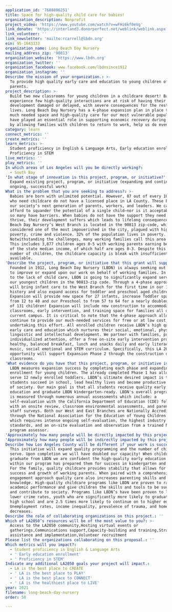 ```yaml
---
application_id: '7688806251'
title: Space for high-quality child care for babies!
organization_description: Nonprofit
project_video: 'https://www.youtube.com/watch?v=wFHi6kf0eVg'
link_donate: 'https://interland3.donorperfect.net/weblink/weblink.aspx?name=E29067&id=1'
link_volunteer: ''
link_newsletter: 'mailto:rcarrell@lbdn.org'
ein: 95-1643333
organization_name: Long Beach Day Nursery
mailing_address_zip: '90813'
organization_website: 'https://www.lbdn.org'
organization_twitter: ''
organization_facebook: www.facebook.com/lbdnsince1912
organization_instagram: ''
Describe the mission of your organization.: >-
  To provide high quality early care and education to young children of working
  parents.
project_description: >-
  Build two new classrooms for young children in a childcare desert! Babies who
  experience few high-quality interactions are at risk of having their brain
  development damaged or delayed, with severe consequences for the rest of their
  lives. Long Beach Day Nursery has a 4-phase expansion plan in place to provide
  much needed space and high-quality care for our most vulnerable population. We
  have played an essential role in supporting economic recovery during Covid-19
  by allowing families with children to return to work, help us do even more!
category: learn
connect_metrics: ''
create_metrics: ''
learn_metrics: >-
  Student proficiency in English & Language Arts, Early education enrollment,
  Proficiency in STEM
live_metrics: ''
play_metrics: ''
In which areas of Los Angeles will you be directly working?:
  - South Bay
'In what stage of innovation is this project, program, or initiative?': >-
  Expand existing project, program, or initiative (expanding and continuing
  ongoing, successful work)
What is the problem that you are seeking to address?: >-
  Babies are born with unlimited potential. However, 87 out of every 100 babies
  who need childcare do not have a licensed place in LA County. These babies are
  our society’s next generation of parents, workers, and leaders. We can’t
  afford to squander the potential of a single child—nor is it acceptable that
  so many have barriers. When babies do not have the support they need to
  thrive, their development suffers which leads to lifelong consequences. Long
  Beach Day Nursery’s West Branch is located in the 90813 zip-code, which is
  considered one of the most impoverished in the city, plagued with high
  poverty, crime and violence. 32% of the population lives in poverty.
  Notwithstanding the challenges, many working families call this area home.
  This includes 3,877 children ages 0-5 with working parents earning below 70%
  of the state median income, of which half are ages 0-3. Despite this high
  number of children, the childcare capacity is bleak with insufficient space
  available.
'Describe the project, program, or initiative that this grant will support to address the problem identified.': >-
  Founded in 1912, Long Beach Day Nursery (LBDN) is always seeking out new ways
  to improve or expand upon our work on behalf of working families. In response
  to the lack of child care, LBDN is going to significantly expand services to
  our youngest children in the 90813-zip code. Through a 4-phase approach we
  will bring infant care to the West Branch for the first time in our 108-year
  history and also expand access for toddler and preschool aged children.
  Expansion will provide new space for 27 infants, increase Toddler spaces to
  from 12 to 40 and our Preschool to from 57 to 64 for a nearly doubled capacity
  of 131 children! Expansion will include new construction to accommodate 3 new
  classrooms, early intervention, and training space for families all on our
  current campus. It is critical to note that the 4-phase approach allows us to
  continue to provide our much-needed services for free or at low cost, while
  undertaking this effort. All enrolled children receive LBDN’s high quality
  early care and education which nurtures their social, emotional, physical,
  linguistic and intellectual development. We partner with families, provide
  individualized attention, offer a free on-site early intervention program,
  healthy, balanced breakfast, lunch and snacks daily and early literacy, art,
  music, social emotional and STEM curriculum. Specifically, this LA 2050 2021
  opportunity will support Expansion Phase 2 through the construction of 2 new
  classrooms.
'What evidence do you have that this project, program, or initiative is or will be successful, and how will you define and measure success?': >-
  LBDN measures expansion success by completing each phase and expanding
  enrollment for young children. The already completed Phase 1 has allowed us to
  serve 12 newly enrolled toddlers. LBDN’s ultimate desired impact is that
  students succeed in school, lead healthy lives and become productive members
  of society. Our main goal is that all students receive quality early care and
  education and graduate LBDN kindergarten-ready. LBDN's overall program quality
  is measured through numerous annual assessments which include: a
  self-evaluation with the California Department of Education (CDE) followed
  with an onsite review, classroom environmental assessments, and parent and
  staff surveys. Both our West and East Branches are Nationally Accredited
  through the National Association for the Education of Young Children (NAEYC)
  which requires intense ongoing self-evaluation, the highest industry
  standards, and an on-site evaluation and observation from a trained NAEYC
  program assessor.
'Approximately how many people will be directly impacted by this project, program, or initiative?': '300'
'Approximately how many people will be indirectly impacted by this project, program, or initiative?': '30000'
Describe how Los Angeles County will be different if your work is successful.: >-
  This initiative will expand quality programming and the number of children we
  serve. Upon completion we will have doubled our capacity! When children
  graduate from LBDN we are confident the high-quality early education received
  within our program has prepared them for success in kindergarten and beyond.
  For the family, quality childcare provides stability that allows for economic
  success and growth of working parents. When paired with a comprehensive family
  engagement approach quality care also increases parenting skills and
  knowledge. High-quality childcare programs like LBDN are proven to raise
  academic performance and give children the skills and tools to be successful
  and contribute to society. Programs like LBDN’s have been proven to lead to
  lower crime rates, youth who are significantly more likely to graduate from
  high school and are 2.5 times more likely to continue on to higher education.
  Unemployment rates, income inequality, prevalence of trauma, and homelessness
  decreases.
Describe the role of collaborating organizations on this project.: ''
Which of LA2050’s resources will be of the most value to you?: >-
  Access to the LA2050 community,Hosting virtual events or
  gatherings,Communications support,Capacity-building and training,Strategy
  assistance and implementation,Volunteer recruitment
Please list the organizations collaborating on this proposal.: ''
Which metrics will you impact?:
  - Student proficiency in English & Language Arts
  - ' Early education enrollment'
  - ' Proficiency in STEM'
Indicate any additional LA2050 goals your project will impact.:
  - LA is the best place to CREATE
  - ' LA is the best place to PLAY'
  - ' LA is the best place to CONNECT'
  - ' LA is the healthiest place to LIVE'
year: 2021
filename: long-beach-day-nursery
order: 50

---
```

